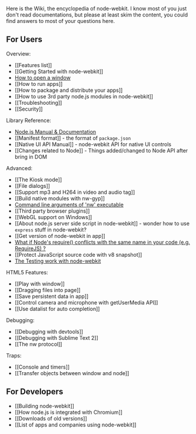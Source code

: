 Here is the Wiki, the encyclopedia of node-webkit. I know most of you just don't read documentations, but please at least skim the content, you could find answers to most of your questions here.

## For Users

Overview:
* [[Features list]]
* [[Getting Started with node-webkit]]
* [How to open a window](wiki/Window)
* [[How to run apps]]
* [[How to package and distribute your apps]]
* [[How to use 3rd party node.js modules in node-webkit]]
* [[Troubleshooting]]
* [[Security]]

Library Reference:
* [Node.js Manual & Documentation](http://nodejs.org/api/)
* [[Manifest format]] - the format of `package.json`
* [[Native UI API Manual]] - node-webkit API for native UI controls
* [[Changes related to Node]] - Things added/changed to Node API after bring in DOM

Advanced:
* [[The Kiosk mode]]
* [[File dialogs]]
* [[Support mp3 and H264 in video and audio tag]]
* [[Build native modules with nw-gyp]]
* [Command line arguments of 'nw' executable](wiki/Command-line-switches)
* [[Third party browser plugins]]
* [[WebGL support on Windows]]
* [[About node.js server side script in node-webkit]] - wonder how to use `express` stuff in node-webkit?
* [[Get version of node-webkit in app]]
* [What if Node's require() conflicts with the same name in your code (e.g. RequireJS) ?](wiki/faq-name-conflict)
* [[Protect JavaScript source code with v8 snapshot]]
* [The Testing work with node-webkit](wiki/Testing)

HTML5 Features:
* [[Play with window]]
* [[Dragging files into page]]
* [[Save persistent data in app]]
* [[Control camera and microphone with getUserMedia API]]
* [[Use datalist for auto completion]]

Debugging:
* [[Debugging with devtools]]
* [[Debugging with Sublime Text 2]]
* [[The nw protocol]]

Traps:
* [[Console and timers]]
* [[Transfer objects between window and node]]

## For Developers

* [[Building node-webkit]]
* [[How node.js is integrated with Chromium]]
* [[Downloads of old versions]]
* [[List of apps and companies using node-webkit]]
